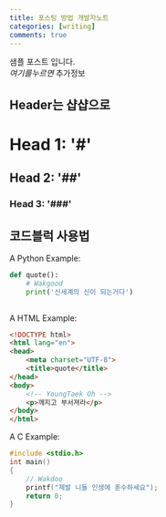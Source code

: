 ```yaml
---
title: 포스팅 방법 개발자노트
categories: [writing]
comments: true
---
```

샘플 포스트 입니다.<br>
<dfn info="You can add extra information">여기를누르면</dfn> 추가정보

## Header는 샵샵으로

# Head 1: '#'
## Head 2: '##'
### Head 3: '###'

## 코드블럭 사용법
A Python Example:

```python
def quote():
    # Wakgood
    print('신세계의 신이 되는거다')
    
```
A HTML Example:

```html
<!DOCTYPE html>
<html lang="en">
<head>
    <meta charset="UTF-8">
    <title>quote</title>
</head>
<body>
    <!-- YoungTaek Oh -->
    <p>깨지고 부서져라</p>
</body>
</html>
```


A C Example:

```c
#include <stdio.h>
int main()
{
    // Wakdoo
    printf("제발 니들 인생에 훈수하세요");
    return 0;
}
```